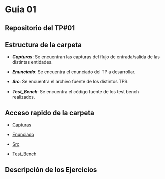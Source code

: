 # Guia 01

## Repositorio del TP#01

## Estructura de la carpeta

* ***Capturas***: Se encuentran las capturas del flujo de entrada/salida de las distintas entidades.

* ***Enunciado***: Se encuentra el enunciado del TP a desarrollar.

* ***Src***: Se encuentra el archivo fuente de los distintos TPS.

* ***Test_Bench***: Se encuentra el código fuente de los test bench realizados.

## Acceso rapido de la carpeta

* [Capturas](/guia01/capturas/)

* [Enunciado](/guia01/enunciado/guiaDeClase01.pdf)

* [Src](/guia01/src/)

* [Test_Bench](/guia01/test_bench/)

## Descripción de los Ejercicios

